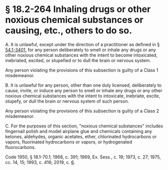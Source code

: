 # § 18.2-264 Inhaling drugs or other noxious chemical substances or causing, etc., others to do so.

<p>A. It is unlawful, except under the direction of a practitioner as defined in § <a href='/vacode/54.1-3401/'>54.1-3401</a>, for any person deliberately to smell or inhale any drugs or any other noxious chemical substances with the intent to become intoxicated, inebriated, excited, or stupefied or to dull the brain or nervous system.</p><p>Any person violating the provisions of this subsection is guilty of a Class 1 misdemeanor.</p><p>B. It is unlawful for any person, other than one duly licensed, deliberately to cause, invite, or induce any person to smell or inhale any drugs or any other noxious chemical substances with the intent to intoxicate, inebriate, excite, stupefy, or dull the brain or nervous system of such person.</p><p>Any person violating the provisions of this subsection is guilty of a Class 2 misdemeanor.</p><p>C. For the purposes of this section, "noxious chemical substances" includes fingernail polish and model airplane glue and chemicals containing any ketones, aldehydes, organic acetates, ether, chlorinated hydrocarbons or vapors, fluorinated hydrocarbons or vapors, or hydrogenated fluorocarbons.</p><p>Code 1950, § 18.1-70.1; 1968, c. 391; 1969, Ex. Sess., c. 19; 1973, c. 27; 1975, cc. 14, 15; 1993, c. 416; 2019, c. <a href='http://lis.virginia.gov/cgi-bin/legp604.exe?191+ful+CHAP0006'>6</a>.</p>